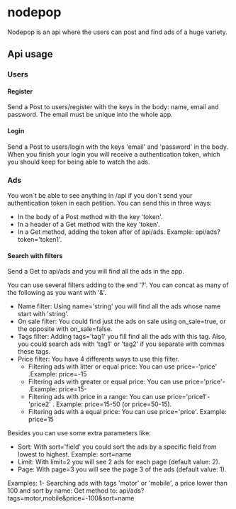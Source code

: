# nodepop

Nodepop is an api where the users can post and find ads of a huge variety.

## Api usage

### Users
    
#### Register

Send a Post to users/register with the keys in the body: name, email and password. The email must be unique into the whole app.

#### Login

Send a Post to users/login with the keys 'email' and 'password' in the body.
When you finish your login you will receive a authentication token, which you should keep for being able to watch the ads.


### Ads
You won´t be able to see anything in /api if you don´t send your authentication token in each petition.
You can send this in three ways:
* In the body of a Post method with the key 'token'.
* In a header of a Get method with the key 'token'.
* In a Get method, adding the token after of api/ads. Example: api/ads?token='token1'.
#### Search with filters

Send a Get to api/ads and you will find all the ads in the app.

You can use several filters adding to the end '?'. 
You can concat as many of the following as you want with '&'.

* Name filter: Using name='string' you will find all the ads whose name start with 'string'.
* On sale filter: You could find just the ads on sale using on_sale=true, or the opposite with on_sale=false.
* Tags filter: Adding tags='tag1' you fill find all the ads with this tag. Also, you could search ads with 'tag1' or 'tag2' if you separate with commas these tags.
* Price filter: You have 4 differents ways to use this filter. 
    * Filtering ads with litter or equal price: You can use price=-'price' .Example: price=-15
    * Filtering ads with greater or equal price: You can use price='price'- .Example: price=15-
    * Filtering ads with price in a range: You can use price='price1'-'price2' . Example: price=15-50 (or price=50-15).
    * Filtering ads with a equal price: You can use price='price'. Example: price=15

Besides you can use some extra parameters like:

* Sort: With sort='field' you could sort the ads by a specific field from lowest to highest. Example: sort=name
* Limit: With limit=2 you will see 2 ads for each page (default value: 2).
* Page: With page=3 you will see the page 3 of the ads (default value: 1).

Examples:
1- Searching ads with tags 'motor' or 'mobile', a price lower than 100 and sort by name:
Get method to: api/ads?tags=motor,mobile&price=-100&sort=name




